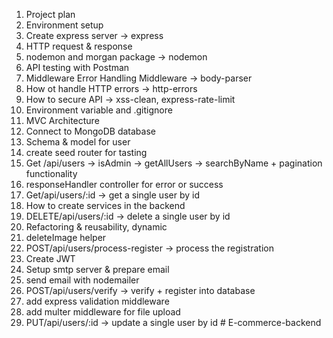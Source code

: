1. Project plan
2. Environment setup
3. Create express server -> express
4. HTTP request & response
5. nodemon and morgan package -> nodemon
6. API testing with Postman
7. Middleware Error Handling Middleware -> body-parser
8. How ot handle HTTP errors -> http-errors
9. How to secure API -> xss-clean, express-rate-limit
10. Environment variable and .gitignore
11. MVC Architecture
12. Connect to MongoDB database
13. Schema & model for user
14. create seed router for tasting
16. Get /api/users -> isAdmin -> getAllUsers -> searchByName + pagination functionality
17. responseHandler controller for error or success
18. Get/api/users/:id -> get a single user by id
19. How to create services in the backend
20. DELETE/api/users/:id -> delete a single user by id
21. Refactoring & reusability, dynamic
22. deleteImage helper
23. POST/api/users/process-register -> process the registration
24. Create JWT
25. Setup smtp server & prepare email
26. send email with nodemailer
27. POST/api/users/verify -> verify + register into database
28. add express validation middleware
29. add multer middleware for file upload
30. PUT/api/users/:id -> update a single user by id
#   E - c o m m e r c e - b a c k e n d  
 